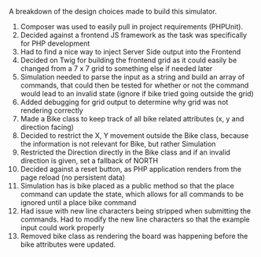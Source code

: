 A breakdown of the design choices made to build this simulator.

1. Composer was used to easily pull in project requirements (PHPUnit).
2. Decided against a frontend JS framework as the task was specifically for PHP development
3. Had to find a nice way to inject Server Side output into the Frontend
4. Decided on Twig for building the frontend grid as it could easily be changed from a 7 x 7 grid to something else if needed later
5. Simulation needed to parse the input as a string and build an array of commands, that could then be tested for whether or not the command would lead to an invalid state (ignore if bike tried going outside the grid)
6. Added debugging for grid output to determine why grid was not rendering correctly
7. Made a Bike class to keep track of all bike related attributes (x, y and direction facing)
8. Decided to restrict the X, Y movement outside the Bike class, because the information is not relevant for Bike, but rather Simulation
9. Restricted the Direction directly in the Bike class and if an invalid direction is given, set a fallback of NORTH
10. Decided against a reset button, as PHP application renders from the page reload (no persistent data)
11. Simulation has is bike placed as a public method so that the place command can update the state, which allows for all commands to be ignored until a place bike command
12. Had issue with new line characters being stripped when submitting the commands. Had to modify the new line characters so that the example input could work properly
13. Removed bike class as rendering the board was happening before the bike attributes were updated.

